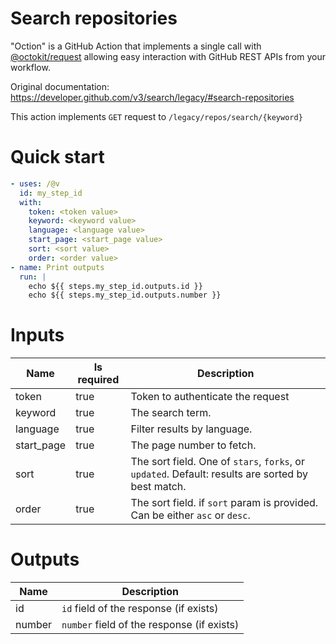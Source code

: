 # Search repositories

"Oction" is a GitHub Action that implements a single call with 
[@octokit/request](https://www.npmjs.com/package/@octokit/request)
allowing easy interaction with GitHub REST APIs from your workflow.

Original documentation: https://developer.github.com/v3/search/legacy/#search-repositories

This action implements `GET` request to `/legacy/repos/search/{keyword}`


# Quick start

```yaml
- uses: /@v
  id: my_step_id
  with:
    token: <token value>
    keyword: <keyword value>
    language: <language value>
    start_page: <start_page value>
    sort: <sort value>
    order: <order value>
- name: Print outputs
  run: |
    echo ${{ steps.my_step_id.outputs.id }}
    echo ${{ steps.my_step_id.outputs.number }}
```


# Inputs

| Name | Is required | Description |
|---|---|---|
|token|true|Token to authenticate the request
|keyword|true|The search term.
|language|true|Filter results by language.
|start_page|true|The page number to fetch.
|sort|true|The sort field. One of `stars`, `forks`, or `updated`. Default: results are sorted by best match.
|order|true|The sort field. if `sort` param is provided. Can be either `asc` or `desc`.

# Outputs

| Name | Description |
|---|---|
|id|`id` field of the response (if exists)|
|number|`number` field of the response (if exists)|


